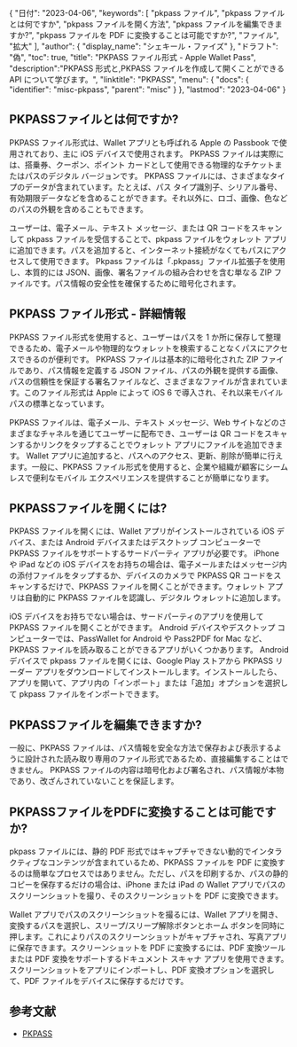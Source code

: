 {
"日付": "2023-04-06",
  "keywords": [
"pkpass ファイル",
"pkpass ファイルとは何ですか",
"pkpass ファイルを開く方法",
"pkpass ファイルを編集できますか?",
"pkpass ファイルを PDF に変換することは可能ですか?",
"ファイル",
"拡大"
],
  "author": {
"display_name": "シェキール・ファイズ"
},
"ドラフト": "偽",
"toc": true,
"title": "PKPASS ファイル形式 - Apple Wallet Pass",
  "description":"PKPASS 形式と,PKPASS ファイルを作成して開くことができる API について学びます。",
"linktitle": "PKPASS",
  "menu": {
    "docs": {
      "identifier": "misc-pkpass",
"parent": "misc"
}
},
"lastmod": "2023-04-06"
}

## PKPASSファイルとは何ですか?

PKPASS ファイル形式は、Wallet アプリとも呼ばれる Apple の Passbook で使用されており、主に iOS デバイスで使用されます。 PKPASS ファイルは実際には、搭乗券、クーポン、ポイント カードとして使用できる物理的なチケットまたはパスのデジタル バージョンです。 PKPASS ファイルには、さまざまなタイプのデータが含まれています。たとえば、パス タイプ識別子、シリアル番号、有効期限データなどを含めることができます。それ以外に、ロゴ、画像、色などのパスの外観を含めることもできます。

ユーザーは、電子メール、テキスト メッセージ、または QR コードをスキャンして pkpass ファイルを受信することで、pkpass ファイルをウォレット アプリに追加できます。パスを追加すると、インターネット接続がなくてもパスにアクセスして使用できます。 Pkpass ファイルは「.pkpass」ファイル拡張子を使用し、本質的には JSON、画像、署名ファイルの組み合わせを含む単なる ZIP ファイルです。パス情報の安全性を確保するために暗号化されます。

## PKPASS ファイル形式 - 詳細情報

PKPASS ファイル形式を使用すると、ユーザーはパスを 1 か所に保存して整理できるため、電子メールや物理的なウォレットを検索することなくパスにアクセスできるのが便利です。 PKPASS ファイルは基本的に暗号化された ZIP ファイルであり、パス情報を定義する JSON ファイル、パスの外観を提供する画像、パスの信頼性を保証する署名ファイルなど、さまざまなファイルが含まれています。このファイル形式は Apple によって iOS 6 で導入され、それ以来モバイル パスの標準となっています。

PKPASS ファイルは、電子メール、テキスト メッセージ、Web サイトなどのさまざまなチャネルを通じてユーザーに配布でき、ユーザーは QR コードをスキャンするかリンクをタップすることでウォレット アプリにファイルを追加できます。 Wallet アプリに追加すると、パスへのアクセス、更新、削除が簡単に行えます。一般に、PKPASS ファイル形式を使用すると、企業や組織が顧客にシームレスで便利なモバイル エクスペリエンスを提供することが簡単になります。

## PKPASSファイルを開くには?

PKPASS ファイルを開くには、Wallet アプリがインストールされている iOS デバイス、または Android デバイスまたはデスクトップ コンピューターで PKPASS ファイルをサポートするサードパーティ アプリが必要です。 iPhone や iPad などの iOS デバイスをお持ちの場合は、電子メールまたはメッセージ内の添付ファイルをタップするか、デバイスのカメラで PKPASS QR コードをスキャンするだけで、PKPASS ファイルを開くことができます。ウォレット アプリは自動的に PKPASS ファイルを認識し、デジタル ウォレットに追加します。

iOS デバイスをお持ちでない場合は、サードパーティのアプリを使用して PKPASS ファイルを開くことができます。 Android デバイスやデスクトップ コンピューターでは、PassWallet for Android や Pass2PDF for Mac など、PKPASS ファイルを読み取ることができるアプリがいくつかあります。 Android デバイスで pkpass ファイルを開くには、Google Play ストアから PKPASS リーダー アプリをダウンロードしてインストールします。インストールしたら、アプリを開いて、アプリ内の「インポート」または「追加」オプションを選択して pkpass ファイルをインポートできます。

## PKPASSファイルを編集できますか?

一般に、PKPASS ファイルは、パス情報を安全な方法で保存および表示するように設計された読み取り専用のファイル形式であるため、直接編集することはできません。 PKPASS ファイルの内容は暗号化および署名され、パス情報が本物であり、改ざんされていないことを保証します。

## PKPASSファイルをPDFに変換することは可能ですか?

pkpass ファイルには、静的 PDF 形式ではキャプチャできない動的でインタラクティブなコンテンツが含まれているため、PKPASS ファイルを PDF に変換するのは簡単なプロセスではありません。ただし、パスを印刷するか、パスの静的コピーを保存するだけの場合は、iPhone または iPad の Wallet アプリでパスのスクリーンショットを撮り、そのスクリーンショットを PDF に変換できます。

Wallet アプリでパスのスクリーンショットを撮るには、Wallet アプリを開き、変換するパスを選択し、スリープ/スリープ解除ボタンとホーム ボタンを同時に押します。これによりパスのスクリーンショットがキャプチャされ、写真アプリに保存できます。スクリーンショットを PDF に変換するには、PDF 変換ツールまたは PDF 変換をサポートするドキュメント スキャナ アプリを使用できます。スクリーンショットをアプリにインポートし、PDF 変換オプションを選択して、PDF ファイルをデバイスに保存するだけです。

## 参考文献
* [PKPASS](https://en.wikipedia.org/wiki/PKPASS)

